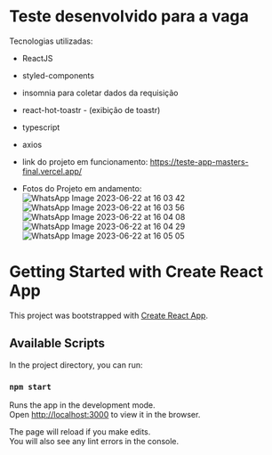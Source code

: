 # Teste desenvolvido para a vaga

Tecnologias utilizadas: 
- ReactJS
- styled-components
- insomnia para coletar dados da requisição
- react-hot-toastr - (exibição de toastr)
- typescript
- axios

- link do projeto em funcionamento: https://teste-app-masters-final.vercel.app/




- Fotos do Projeto em andamento:
![WhatsApp Image 2023-06-22 at 16 03 42](https://github.com/marcelosoa/teste-estagio-app-masters/assets/51215549/0cba7669-f317-401c-80a0-513c15adbebc)
![WhatsApp Image 2023-06-22 at 16 03 56](https://github.com/marcelosoa/teste-estagio-app-masters/assets/51215549/6937090d-d4e3-4b48-aaeb-0c8b0760febc)
![WhatsApp Image 2023-06-22 at 16 04 08](https://github.com/marcelosoa/teste-estagio-app-masters/assets/51215549/6587e801-7f7c-4d79-9476-f1d45b28f73e)
![WhatsApp Image 2023-06-22 at 16 04 29](https://github.com/marcelosoa/teste-estagio-app-masters/assets/51215549/2a92e415-8e43-4a26-8c98-5ad4b465b09d)
![WhatsApp Image 2023-06-22 at 16 05 05](https://github.com/marcelosoa/teste-estagio-app-masters/assets/51215549/eb4b5b88-6fed-4f59-b183-057a3487483d)






# Getting Started with Create React App

This project was bootstrapped with [Create React App](https://github.com/facebook/create-react-app).

## Available Scripts

In the project directory, you can run:

### `npm start`

Runs the app in the development mode.\
Open [http://localhost:3000](http://localhost:3000) to view it in the browser.

The page will reload if you make edits.\
You will also see any lint errors in the console.
